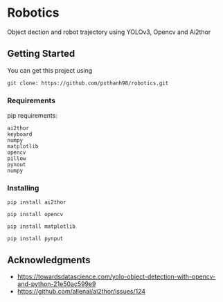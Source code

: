 # Robotics

Object dection and robot trajectory using YOLOv3, Opencv and Ai2thor

## Getting Started

You can get this project using 
```
git clone: https://github.com/pxthanh98/robotics.git
```
### Requirements

pip requirements:
```
ai2thor
keyboard
numpy
matplotlib
opencv
pillow
pynout
numpy
```

### Installing


```
pip install ai2thor
```
```
pip install opencv
```
```
pip install matplotlib
```
```
pip install pynput
```


## Acknowledgments

* https://towardsdatascience.com/yolo-object-detection-with-opencv-and-python-21e50ac599e9
* https://github.com/allenai/ai2thor/issues/124


